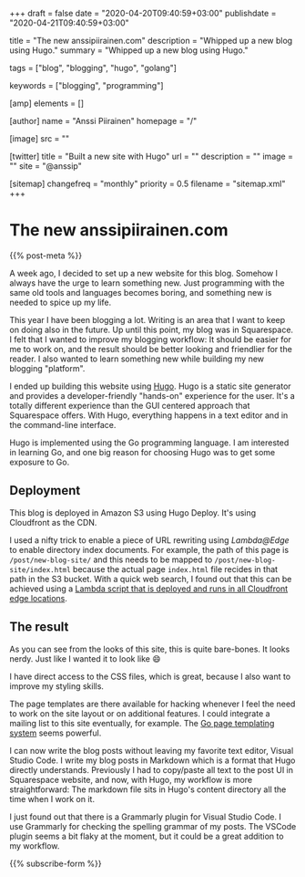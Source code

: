 +++
draft = false
date = "2020-04-20T09:40:59+03:00"
publishdate = "2020-04-21T09:40:59+03:00"

title = "The new anssipiirainen.com"
description = "Whipped up a new blog using Hugo."
summary = "Whipped up a new blog using Hugo."

tags = ["blog", "blogging", "hugo", "golang"]

keywords = ["blogging", "programming"]

[amp]
    elements = []

[author]
    name = "Anssi Piirainen"
    homepage = "/"

[image]
    src = ""

[twitter]
    title = "Built a new site with Hugo"
    url = ""
    description = ""
    image = ""
    site = "@anssip"

[sitemap]
    changefreq = "monthly"
    priority = 0.5
    filename = "sitemap.xml"
+++

# The new anssipiirainen.com

{{% post-meta %}}

A week ago, I decided to set up a new website for this blog. Somehow I always have the urge to learn something new. Just programming with the same old tools and languages becomes boring, and something new is needed to spice up my life.

This year I have been blogging a lot. Writing is an area that I want to keep on doing also in the future. Up until this point, my blog was in Squarespace. I felt that I wanted to improve my blogging workflow: It should be easier for me to work on, and the result should be better looking and friendlier for the reader. I also wanted to learn something new while building my new blogging "platform".

I ended up building this website using [Hugo](https://gohugo.io/). Hugo is a static site generator and provides a developer-friendly "hands-on" experience for the user. It's a totally different experience than the GUI centered approach that Squarespace offers. With Hugo, everything happens in a text editor and in the command-line interface.

Hugo is implemented using the Go programming language. I am interested in learning Go, and one big reason for choosing Hugo was to get some exposure to Go.

## Deployment

This blog is deployed in Amazon S3 using Hugo Deploy. It's using Cloudfront as the CDN.

I used a nifty trick to enable a piece of URL rewriting using _Lambda@Edge_ to enable directory index documents. For example, the path of this page is `/post/new-blog-site/` and this needs to be mapped to `/post/new-blog-site/index.html` because the actual page `index.html` file recides in that path in the S3 bucket. With a quick web search, I found out that this can be achieved using a [Lambda script that is deployed and runs in all Cloudfront edge locations](https://aws.amazon.com/blogs/compute/implementing-default-directory-indexes-in-amazon-s3-backed-amazon-cloudfront-origins-using-lambdaedge/).

## The result

As you can see from the looks of this site, this is quite bare-bones. It looks nerdy. Just like I wanted it to look like :smile:

I have direct access to the CSS files, which is great, because I also want to improve my styling skills.

The page templates are there available for hacking whenever I feel the need to work on the site layout or on additional features. I could integrate a mailing list to this site eventually, for example. The [Go page templating system](https://golang.org/pkg/text/template/) seems powerful.

I can now write the blog posts without leaving my favorite text editor, Visual Studio Code. I write my blog posts in Markdown which is a format that Hugo directly understands. Previously I had to copy/paste all text to the post UI in Squarespace website, and now, with Hugo, my workflow is more straightforward: The markdown file sits in Hugo's content directory all the time when I work on it.

I just found out that there is a Grammarly plugin for Visual Studio Code. I use Grammarly for checking the spelling grammar of my posts. The VSCode plugin seems a bit flaky at the moment, but it could be a great addition to my workflow.

{{% subscribe-form %}}
